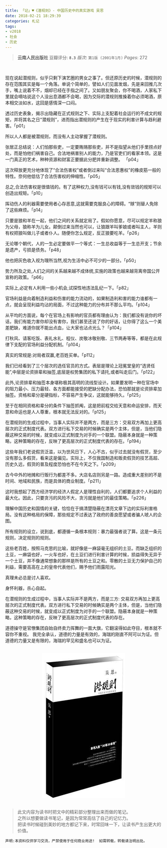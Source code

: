 ```yaml
---
title: 「记」♥《潜规则》- 中国历史中的真实游戏 吴思 
date: 2018-02-21 18:29:39
categories: 札记
tags:
- v2018
- 社会
- 历史
---
```



> __云南人民出版社__
> 豆瓣评分: **`8.3`**
> *版次*: 
> `第1版 (2001年1月)` 
> _Pages_: 272

<br /> 

现在说起潜规则，似乎只剩下演艺圈的男女之事了。但还原历史的时候，潜规则的存在范围其实是每一个角落。单说个简单的，譬如人们见面发烟，先是来回推几次手，嘴上说着不不，烟却已经在手指之间了。又如朋友聚会，你不喝酒，人家私下里就会嘀咕说这个人没出息酒都不会喝，因为交际的潜规则推搡着你必须喝酒，原本相交淡如水，这回是感情深一口闷。

透过历史表象，揭示出隐藏在正式规则之下、实际上支配着社会运行的不成文的规矩，并将其名之日“潜规则”，进而指出潜规则的产生在于现实的利害计算与趋利避害。「p01」

所以人人都是被潜规则，而没有人主动掌握了潜规则。

张居正总结说：人们怕那些吏，一定要贿赂那些吏，并不是指望从他们手里捞点好处，而是怕他们祸害自己。合法地祸害别人的能力，乃是官吏们的看家本领。这是一门真正的艺术，种种资源和财富正要据此分肥并重新调整。 「p04」

这次释放更充分地体现了“合法伤害权”或者倒过来叫“合法恩惠权”的橡皮筋一般的特性。奈何他低估了合法伤害权的伸缩性。「p05」

总之,合法伤害权是很值钱的。有了这种权力,没有钱可以有钱,没有敛钱的规矩可以创造出规矩。「p10」

挥动伤人的利器需要使用者心存恶意,这就需要克服良心的障碍。“赇”则替人免除了这些麻烦。「p14」

只要是狼和羊在一起，他们之间的关系就定局了。假如你愿意，尽可以规定羊称狼为父母，狼称羊为儿女。颠倒过来当然也可以，让狼跟羊叫爹娘或者叫主人，羊则有权把狼叫做儿子或者仆人。随便你怎么规定，反正狼要吃羊。「p26」

无论哪个朝代，人的一生必定要做平一个等式：一生总收益等于一生总开支；节余是遗产，亏损是债务。「p48」

他也把灰色收入视为理所当然,视为生活中必不可少的一部分。「p50」

势力所及之处,人们之间的关系越来越不成体统,实施的政策也越来越背离帝国公开宣称的政策。「p66」

实际上,必定有人利用一些小机会,试探性地违法乱纪一下。「p82」

官场利益是向着制造利益和伤害的能力流动的，如果制造利和害的能力谁都有一点，就会呈现利益均沾的局面，不过这种能力的分布并不那么平均。「p104」

从平均的方面说，每个在官场上有影响的官员都有理由认为：我们都没有说你的坏话，我们有能力害你却没有害你，我们甚至还说了你的好话，让你得了这么一个美差肥缺，难道你就不能出点血，让大家也沾点光么？「p104」

打秋风、请客吃饭、表礼水礼、程仪、炭敬冰敬别敬、三节两寿等等，都是在此规律下支配的官场利益分配机制。「p104」

真实的常规是:对局者双赢,老百姓买单。「p112」

我们已经看到了三个层次的选任官员的方式。表层是理论上冠冕堂皇的“选贤任能”,中层是论资排辈和抽签,底层是权势集团的私下请托,或者叫走后门。「p122」

此外,论资排辈和抽签本身堪称极其高明的流线型设计。如果要发明一种在官场中的阻力最小、压力最轻、各方面都能接受的肥缺分配办法，恐怕那就是论资排辈加抽签。资格和辈分是硬指标，不容易产生争议，这就能够持久。「p125」

至于在相同资格和辈分的条件下抽签抓阄，这是把前程交给天意和命运安排，而天意和命运也是人人尊重，根本就无法反对的。「p125」

在潜规则的生成过程中，当事人实际并不是两方，而是三方：交易双方再加上更高层次的正式制度代表。双方进行私下交易的时候确实是两个主体，但是，当他们隐蔽这种交易的时候，就变成以正式制度为对手的一个联盟。隐蔽本身就是一种策略，这种策略的存在，反映了更高层次的正式制度代表的存在。「p194」

这些年我们老说假货泛滥，以为世风日下，人心不古，似乎过去就没有假货，至少没有那么多假货，看来这是偏见。实际上，不仅我国制造和贩卖假货的技艺高超、历史久远，假货的普及程度恐怕也不在今天之下。「p209」

古今中外的地摊和行贩行为都差不多。大店名店则另是一路。造成重大差别的不是时间、地域和民族，而是具体的商业制度。「p211」

这时我想起了西方经济学的经济人假定人是理性自利的，人们都要追求个人利益的最大化。因此，只要贪污的风险不大，贪污就是他们的最佳策略。「p226」

理解中国历史和国情的关键，恰恰在于搞清楚隐蔽在漂亮文章下边的实际利害格局。没有这种格局的保障，那些规定不过表达了政府的善良愿望或者骗人唬人的企图。

所有规则的设立，说到底，都遵循一条根本规则：暴力最强者说了算。这是一条元规则，决定规则的规则。

这些老百姓，按照马克思的比喻，就好像是一麻袋毫无组织的土豆。而缺乏组织的土豆，一麻袋也好，一火车也好，在土豆们进行利害计算的时候，损益得失无异于一个土豆，并不像通常想象的那样是所有的土豆之和。零散的土豆无力保护自己的利益，需要高高在上的皇帝代表他们，赐予他们雨露阳光。

真理未必总是讨人喜欢。

身怀利器，杀心自起。

在潜规则的生成过程中，当事人实际并不是两方，而是三方: 交易双方再加上更高层次的正式制度代表。双方进行私下交易的时候确实是两个主体，但是，当他们隐蔽这种交易的时候，就变成以正式制度为对手的一个联盟。隐蔽本身就是一种策略，这种策略的存在，反映了更高层次的正式制度代表的存在。

道德操守是官僚集团自始自终卖力挥舞的一面大旗，它翻滚得如此夺目，根本就不容你不重视。 我完全承认，道德的力量是有效的，海瑞的刚直不阿可以为证。但道德的力量又是有限的，海瑞的罕见和盛名也可以为证。


<br />

<div  align="center">    
    <img src="/2018/02/21/qianguize/q1.jpg">
</div>

<br />

> 此文内容为读书时把文中的精彩部分整理出来而做的笔记。<br />
之所以想要做读书笔记，是因为常常高估了自己的记忆力。<br />
把读书时候碰到美妙的地方都记下来，时常回味一下，让读书产生出更大的价值。

`声明:本资料仅供学习交流，严禁使用于任何商业用途!  如需转载，转载请注明出处。`


